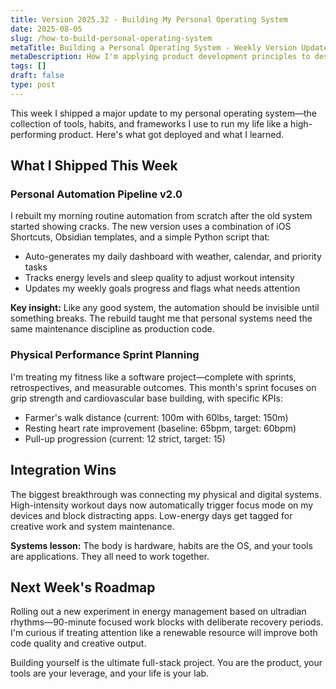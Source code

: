 ```yaml
---
title: Version 2025.32 - Building My Personal Operating System
date: 2025-08-05
slug: /how-to-build-personal-operating-system
metaTitle: Building a Personal Operating System - Weekly Version Update
metaDescription: How I'm applying product development principles to design my life like software, with weekly version updates and systematic optimization experiments.
tags: []
draft: false
type: post
---
```


This week I shipped a major update to my personal operating system—the collection of tools, habits, and frameworks I use to run my life like a high-performing product. Here's what got deployed and what I learned.

## What I Shipped This Week

### Personal Automation Pipeline v2.0

I rebuilt my morning routine automation from scratch after the old system started showing cracks. The new version uses a combination of iOS Shortcuts, Obsidian templates, and a simple Python script that:

- Auto-generates my daily dashboard with weather, calendar, and priority tasks
- Tracks energy levels and sleep quality to adjust workout intensity
- Updates my weekly goals progress and flags what needs attention

**Key insight:** Like any good system, the automation should be invisible until something breaks. The rebuild taught me that personal systems need the same maintenance discipline as production code.

### Physical Performance Sprint Planning

I'm treating my fitness like a software project—complete with sprints, retrospectives, and measurable outcomes. This month's sprint focuses on grip strength and cardiovascular base building, with specific KPIs:

- Farmer's walk distance (current: 100m with 60lbs, target: 150m)
- Resting heart rate improvement (baseline: 65bpm, target: 60bpm)
- Pull-up progression (current: 12 strict, target: 15)

## Integration Wins

The biggest breakthrough was connecting my physical and digital systems. High-intensity workout days now automatically trigger focus mode on my devices and block distracting apps. Low-energy days get tagged for creative work and system maintenance.

**Systems lesson:** The body is hardware, habits are the OS, and your tools are applications. They all need to work together.

## Next Week's Roadmap

Rolling out a new experiment in energy management based on ultradian rhythms—90-minute focused work blocks with deliberate recovery periods. I'm curious if treating attention like a renewable resource will improve both code quality and creative output.

Building yourself is the ultimate full-stack project. You are the product, your tools are your leverage, and your life is your lab.
